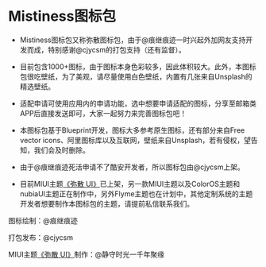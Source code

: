 ﻿# Mistiness图标包

- Mistiness图标包又称弥散图标包，由于@痕继痕迹一时兴起外加网友支持开发而成，特别感谢@cjycsm的打包支持（还有监督）。

- 目前包含1000+图标，由于图标本身色彩较多，因此体积较大。此外，本图标包很吃壁纸，为了美观，请尽量使用白色壁纸，内置有几张来自Unsplash的精选壁纸。

- 适配申请可使用应用内的申请功能，选中想要申请适配的图标，分享至邮箱类APP后直接发送即可，大家一起努力来完善图标包吧！

- 本图标包基于Blueprint开发，图标大多参考原生图标，还有部分来自Free vector icons、阿里图标库以及互联网，壁纸来自Unsplash，若有侵权，望告知，我们会及时删除。

- 由于@痕继痕迹死活申请不了酷安开发者，所以图标包由@cjycsm上架。

- 目前MIUI主题[《弥散 UI》](http://zhuti.xiaomi.com/detail/42f25d76-7dba-4245-90e8-e0c08dc63251)已上架，另一款MIUI主题以及ColorOS主题和nubiaUI主题正在制作中，另外Flyme主题也在计划中，其他定制系统的主题开发者想要制作本图标包的主题，请提前私信联系我们。

图标绘制：@痕继痕迹

打包发布：@cjycsm 

MIUI主题[《弥散 UI》](http://zhuti.xiaomi.com/detail/42f25d76-7dba-4245-90e8-e0c08dc63251)制作：@静守时光一千年聚缘